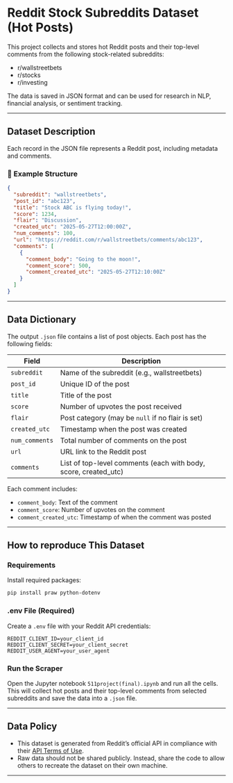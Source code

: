 
# Reddit Stock Subreddits Dataset (Hot Posts)

This project collects and stores hot Reddit posts and their top-level comments from the following stock-related subreddits:

- r/wallstreetbets
- r/stocks
- r/investing

The data is saved in JSON format and can be used for research in NLP, financial analysis, or sentiment tracking.

---

## Dataset Description

Each record in the JSON file represents a Reddit post, including metadata and comments.

### 🔹 Example Structure

```json
{
  "subreddit": "wallstreetbets",
  "post_id": "abc123",
  "title": "Stock ABC is flying today!",
  "score": 1234,
  "flair": "Discussion",
  "created_utc": "2025-05-27T12:00:00Z",
  "num_comments": 100,
  "url": "https://reddit.com/r/wallstreetbets/comments/abc123",
  "comments": [
    {
      "comment_body": "Going to the moon!",
      "comment_score": 500,
      "comment_created_utc": "2025-05-27T12:10:00Z"
    }
  ]
}
```
---

## Data Dictionary

The output `.json` file contains a list of post objects. Each post has the following fields:

| Field         | Description                                         |
|---------------|-----------------------------------------------------|
| `subreddit`   | Name of the subreddit (e.g., wallstreetbets)       |
| `post_id`     | Unique ID of the post                              |
| `title`       | Title of the post                                  |
| `score`       | Number of upvotes the post received                |
| `flair`       | Post category (may be `null` if no flair is set)   |
| `created_utc` | Timestamp when the post was created                |
| `num_comments`| Total number of comments on the post               |
| `url`         | URL link to the Reddit post                        |
| `comments`    | List of top-level comments (each with body, score, created_utc) |

Each comment includes:
- `comment_body`: Text of the comment  
- `comment_score`: Number of upvotes on the comment  
- `comment_created_utc`: Timestamp of when the comment was posted 
---

## How to reproduce This Dataset

### Requirements

Install required packages:

```bash
pip install praw python-dotenv
```

### .env File (Required)

Create a `.env` file with your Reddit API credentials:

```
REDDIT_CLIENT_ID=your_client_id
REDDIT_CLIENT_SECRET=your_client_secret
REDDIT_USER_AGENT=your_user_agent
```

### Run the Scraper

Open the Jupyter notebook `511project(final).ipynb` and run all the cells. This will collect hot posts and their top-level comments from selected subreddits and save the data into a `.json` file.

---

## Data Policy

- This dataset is generated from Reddit’s official API in compliance with their [API Terms of Use](https://redditinc.com/policies/data-api-terms).
- Raw data should not be shared publicly. Instead, share the code to allow others to recreate the dataset on their own machine.

---
